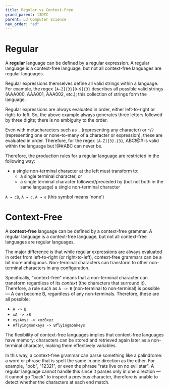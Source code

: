 ```yaml
---
title: Regular vs Context-Free
grand_parent: 13DTC
parent: L3 Computer Science
nav_order: "ad"
---
```




# Regular

A **regular** language can be defined by a regular expression. A regular language is a context-free language, but not all context-free languages are regular languages.

Regular expressions themselves define all valid strings within a language. For example, the regex ``[A-Z]{3}[0-9]{3}`` describes all possible valid strings (AAA000, AAA001, AAA002, etc.); this collection of strings form the language.

Regular expressions are always evaluated in order, either left-to-right or right-to-left. So, the above example always generates three letters followed by three digits; there is no ambiguity to the order.

Even with metacharacters such as ``.`` (representing any character) or ``*``/``?`` (representing one or none-to-many of a character or expression), these are evaluated in order. Therefore, for the regex ``[A-Z]{3}.{3}``, ABC!@# is valid within the language but !@#ABC can never be.

Therefore, the production rules for a regular language are restricted in the following way:

- a single non-terminal character at the left must transform to:
  - a single terminal character, or
  - a single terminal character followed/preceded by (but not both in the same language) a single non-terminal character

``A → cB``, ``A → c``, ``A → є`` (this symbol means 'none')

# Context-Free

A **context-free** language can be defined by a context-free grammar. A regular language is a context-free language, but not all context-free languages are regular languages.

The major difference is that while regular expressions are always evaluated in order from left-to-right (or right-to-left), context-free grammars can be a bit more ambiguous. Non-terminal characters can transform to other non-terminal characters in any configuration.

Specifically, "context-free" means that a non-terminal character can transform regardless of its *context* (the characters that surround it). Therefore, a rule such as ``A -> B`` (non-terminal to non-terminal) is possible — A can become B, regardless of any non-terminals. Therefore, these are all possible:

- ``A -> B``
- ``xA -> xB``
- ``xyzAxyz -> xyzBxyz``
- ``Aflyingmonkeys -> Bflyingmonkeys``

The flexibility of context-free languages implies that context-free languages have memory: characters can be stored and retrieved again later as a non-terminal character, making them effectively variables.

In this way, a context-free grammar can parse something like a palindrome: a word or phrase that is spelt the same in one direction as the other. For example, "bob", "12321", or even the phrase "rats live on no evil star". A regular language cannot handle this since it parses only in one direction — it cannot go "back" to inspect a previous character, therefore is unable to detect whether the characters at each end match.